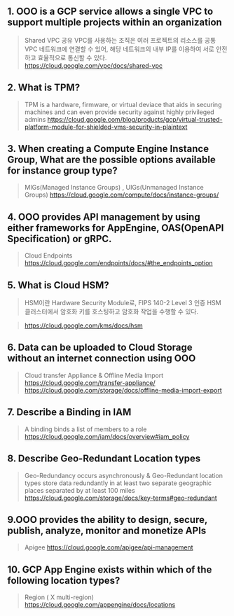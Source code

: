 ## 1. OOO is a GCP service allows a single VPC to support multiple projects within an organization

> Shared VPC
> 공유 VPC를 사용하는 조직은 여러 프로젝트의 리소스를 공통 VPC 네트워크에 연결할 수 있어, 해당 네트워크의 내부 IP를 이용하여 서로 안전하고 효율적으로 통신할 수 있다.
> https://cloud.google.com/vpc/docs/shared-vpc

## 2. What is TPM?

> TPM is a hardware, firmware, or virtual deviace that aids in securing machines and can even provide security against highly privileged admins
> https://cloud.google.com/blog/products/gcp/virtual-trusted-platform-module-for-shielded-vms-security-in-plaintext

## 3. When creating a Compute Engine Instance Group, What are the possible options available for instance group type?

> MIGs(Managed Instance Groups) , UIGs(Unmanaged Instance Groups)
> https://cloud.google.com/compute/docs/instance-groups/

## 4. OOO provides API management by using either frameworks for AppEngine, OAS(OpenAPI Specification) or gRPC.

> Cloud Endpoints
> https://cloud.google.com/endpoints/docs/#the_endpoints_option

## 5. What is Cloud HSM?

> HSM이란 Hardware Security Module로, FIPS 140-2 Level 3 인증 HSM 클러스터에서 암호화 키를 호스팅하고 암호화 작업을 수행할 수 있다. 

> https://cloud.google.com/kms/docs/hsm


## 6. Data can be uploaded to Cloud Storage without an internet connection using OOO 

> Cloud transfer Appliance & Offline Media Import
> https://cloud.google.com/transfer-appliance/ https://cloud.google.com/storage/docs/offline-media-import-export

## 7. Describe a Binding in IAM

> A binding binds a list of members to a role
> https://cloud.google.com/iam/docs/overview#iam_policy

## 8. Describe Geo-Redundant Location types

> Geo-Redundancy occurs asynchronously & Geo-Redundant location types store data redundantly in at least two separate geographic places separated by at least 100 miles
> https://cloud.google.com/storage/docs/key-terms#geo-redundant

## 9.OOO provides the ability to design, secure, publish, analyze, monitor and monetize APIs

> Apigee
> https://cloud.google.com/apigee/api-management

## 10. GCP App Engine exists within which of the following location types?

> Region ( X multi-region)
> https://cloud.google.com/appengine/docs/locations
